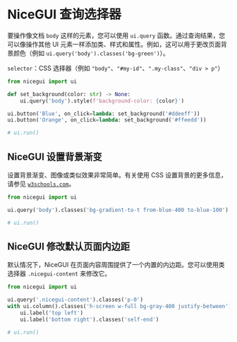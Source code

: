 # NiceGUI 查询选择器

要操作像文档 `body` 这样的元素，您可以使用 `ui.query` 函数。通过查询结果，您可以像操作其他 UI 元素一样添加类、样式和属性。例如，这可以用于更改页面背景颜色（例如 `ui.query('body').classes('bg-green')`）。

`selector`：CSS 选择器（例如 `"body"`、`"#my-id"`、`".my-class"`、`"div > p"`）

```python
from nicegui import ui

def set_background(color: str) -> None:
    ui.query('body').style(f'background-color: {color}')

ui.button('Blue', on_click=lambda: set_background('#ddeeff'))
ui.button('Orange', on_click=lambda: set_background('#ffeedd'))

# ui.run()
```

## NiceGUI 设置背景渐变

设置背景渐变、图像或类似效果非常简单。有关使用 CSS 设置背景的更多信息，请参见 [`w3schools.com`](https://www.w3schools.com/cssref/pr_background-image.php)。

```python
from nicegui import ui

ui.query('body').classes('bg-gradient-to-t from-blue-400 to-blue-100')

# ui.run()
```

## NiceGUI 修改默认页面内边距

默认情况下，NiceGUI 在页面内容周围提供了一个内置的内边距。您可以使用类选择器 `.nicegui-content` 来修改它。

```python
from nicegui import ui

ui.query('.nicegui-content').classes('p-0')
with ui.column().classes('h-screen w-full bg-gray-400 justify-between'):
    ui.label('top left')
    ui.label('bottom right').classes('self-end')

# ui.run()
```
